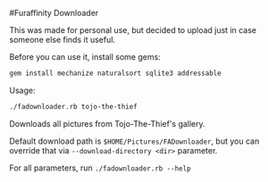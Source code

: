 #Furaffinity Downloader

This was made for personal use, but decided to upload just in case someone else finds it useful.

Before you can use it, install some gems:
```ruby
gem install mechanize naturalsort sqlite3 addressable
```

Usage:
```bash
./fadownloader.rb tojo-the-thief
```

Downloads all pictures from Tojo-The-Thief's gallery.

Default download path is `$HOME/Pictures/FADownloader`, but you can override that via `--download-directory <dir>` parameter.

For all parameters, run `./fadownloader.rb --help`

